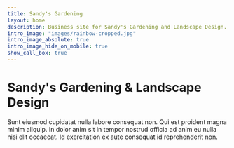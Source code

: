 ```yaml
---
title: Sandy's Gardening
layout: home
description: Business site for Sandy's Gardening and Landscape Design.
intro_image: "images/rainbow-cropped.jpg"
intro_image_absolute: true
intro_image_hide_on_mobile: true
show_call_box: true
---
```


# Sandy's Gardening & Landscape Design

Sunt eiusmod cupidatat nulla labore consequat non. Qui est proident magna minim aliquip. In dolor anim sit in tempor nostrud officia ad anim eu nulla nisi elit occaecat. Id exercitation ex aute consequat id reprehenderit non. 